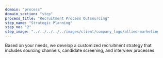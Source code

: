 ```yaml
---
domain: "process"
domain_section: "step"
process_title: "Recruitment Process Outsourcing"
step_name: "Strategic Planning"
step_no: "2"
step_image: "../../../../../images/client/company_logo/allied-marketing.png"
---
```


Based on your needs, we develop a customized recruitment strategy that includes sourcing channels, candidate screening, and interview processes.
